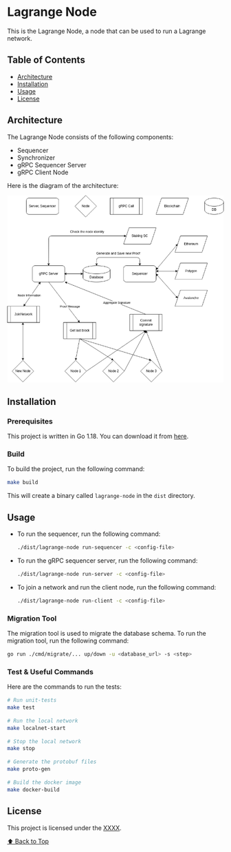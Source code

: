 # Lagrange Node

This is the Lagrange Node, a node that can be used to run a Lagrange network.

## Table of Contents

- [Architecture](#architecture)
- [Installation](#installation)
- [Usage](#usage)
- [License](#license)

## Architecture

The Lagrange Node consists of the following components:
- Sequencer
- Synchronizer
- gRPC Sequencer Server
- gRPC Client Node

Here is the diagram of the architecture:
<p align="center">
  <img src="./docs/network.drawio.png"/>
</p>

## Installation

### Prerequisites

This project is written in Go 1.18. You can download it from [here](https://golang.org/dl/).

### Build

To build the project, run the following command:

```bash
make build
```

This will create a binary called `lagrange-node` in the `dist` directory.

## Usage

- To run the sequencer, run the following command:

    ```bash
    ./dist/lagrange-node run-sequencer -c <config-file>
    ```

- To run the gRPC sequencer server, run the following command:

    ```bash
    ./dist/lagrange-node run-server -c <config-file>
    ```

- To join a network and run the client node, run the following command:

    ```bash
    ./dist/lagrange-node run-client -c <config-file>
    ```

### Migration Tool

The migration tool is used to migrate the database schema. To run the migration tool, run the following command:

```bash
go run ./cmd/migrate/... up/down -u <database_url> -s <step>
```

### Test & Useful Commands

Here are the commands to run the tests:

```bash
# Run unit-tests
make test
```

```bash
# Run the local network
make localnet-start
```

```bash
# Stop the local network
make stop
```

```bash
# Generate the protobuf files
make proto-gen
```

```bash
# Build the docker image
make docker-build
```

## License

This project is licensed under the [XXXX](./LICENSE).

[⬆️ Back to Top](#table-of-contents)
